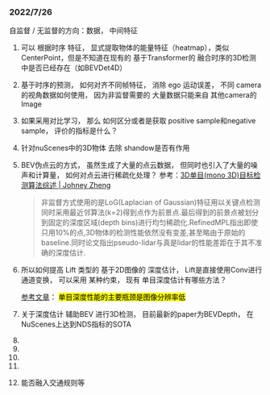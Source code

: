 ### 2022/7/26

自监督 / 无监督的方向：数据， 中间特征

1. 可以 根据时序 特征， 显式提取物体的能量特征（heatmap），类似CenterPoint，但是不知道在现有的 基于Transformer的 融合时序的3D检测中是否已经存在（如BEVDet4D）

2. 基于时序的预测， 如何对齐不同帧特征， 消除 ego 运动误差， 不同 camera的视角数据如何使用， 因为非监督需要的 大量数据只能来自 其他camera的 Image

3. 如果采用对比学习， 那么 如何区分或者是获取 positive sample和negative sample， 评价的指标是什么？

4. 针对nuScenes中的3D物体 去除 shandow是否有作用

5. BEV伪点云的方式， 虽然生成了大量的点云数据， 但同时也引入了大量的噪声和计算量， 如何对点云进行稀疏化处理？ 参考：[3D单目(mono 3D)目标检测算法综述 | Johney Zheng](https://johneyzheng.top/posts/3D%E5%8D%95%E7%9B%AE(mono_3D)%E7%9B%AE%E6%A0%87%E6%A3%80%E6%B5%8B%E7%AE%97%E6%B3%95%E7%BB%BC%E8%BF%B0/)
   
   > 非监督方式使用的是LoG(Laplacian of Gaussian)特征用以关键点检测同时采用最近邻算法(k=2)得到点作为前景点.最后得到的前景点被划分到固定的深度区域(depth bins)进行均匀稀疏化.RefinedMPL指出即使只用10%的点,3D物体的检测性能依然没有变差,甚至略由于原始的baseline.同时论文指出pseudo-lidar与真是lidar的性能差距在于其不准确的深度估计.

6. 所以如何提高 Lift 类型的 基于2D图像的 深度估计， Lift是直接使用Conv进行通道变换， 可以采用 某种约束， 现有 单目深度估计有哪些方法？ 
   
   [参考文章](https://zhuanlan.zhihu.com/p/374928597)： <mark>单目深度性能的主要瓶颈是图像分辨率低</mark>

7. 关于深度估计 辅助BEV 进行3D检测， 目前最新的paper为BEVDepth， 在NuScenes上达到NDS指标的SOTA

8. 

9. 

10. 

11. 

12. 能否融入交通规则等
